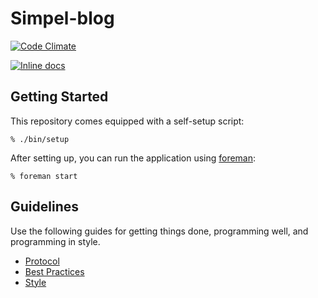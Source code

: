 Simpel-blog
===========

[![Code Climate](https://codeclimate.com/github/StanBoyet/simpel-blog.png)](https://codeclimate.com/github/StanBoyet/simpel-blog)

[![Inline docs](http://inch-ci.org/github/stanboyet/simpel-blog.png?branch=master)](http://inch-ci.org/github/stanboyet/simpel-blog)

Getting Started
---------------

This repository comes equipped with a self-setup script:

    % ./bin/setup

After setting up, you can run the application using [foreman]:

    % foreman start

[foreman]: http://ddollar.github.io/foreman/

Guidelines
----------

Use the following guides for getting things done, programming well, and
programming in style.

* [Protocol](http://github.com/thoughtbot/guides/blob/master/protocol)
* [Best Practices](http://github.com/thoughtbot/guides/blob/master/best-practices)
* [Style](http://github.com/thoughtbot/guides/blob/master/style)
